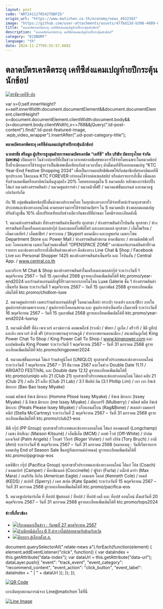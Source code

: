 ```yaml
---
layout: post
code: "ART2411270542TOBFZG"
origin_url: "https://www.matichon.co.th/economy/news_4922392"
image: "https://github.com/user-attachments/assets/477bd13d-b398-4089-8b97-ad9ce9afe419"
title: "ตลาดบัตรเครดิตระอุ เคทีซีส่งแคมเปญท้ายปีกระตุ้นนักช้อป"
description: "ตลาดบัตรเครดิตระอุ เคทีซีส่งแคมเปญท้ายปีกระตุ้นนักช้อป"
category: "ECONOMY"
language: "th"
date: 2024-11-27T05:55:57.668Z
---
```


# ตลาดบัตรเครดิตระอุ เคทีซีส่งแคมเปญท้ายปีกระตุ้นนักช้อป

[![](https://www.matichon.co.th/wp-content/uploads/2024/11/สรชัช-เคทีซี-ปก.jpg "สรชัช-เคทีซี-ปก")](https://www.matichon.co.th/wp-content/uploads/2024/11/สรชัช-เคทีซี-ปก.jpg)

var x=0;self.innerHeight?x=self.innerWidth:document.documentElement&&document.documentElement.clientHeight?x=document.documentElement.clientWidth:document.body&&(x=document.body.clientWidth),x<=768&&jQuery(".td-post-content").find(".td-post-featured-image, .wpb\_video\_wrapper").insertAfter(".ud-post-category-title");

**ตลาดบัตรเครดิตระอุ เคทีซีส่งแคมเปญท้ายปีกระตุ้นนักช้อป**

**นายสรชัช ศรีลมูล ผู้บริหารสูงสุดฝ่ายการตลาดบัตรเครดิต “เคทีซี” หรือ บริษัท บัตรกรุงไทย จำกัด (มหาชน)** เปิดเผยว่า ในช่วงปลายปีที่เป็นช่วงเวลาเทศกาลพิเศษของการใช้จ่ายโดยเฉพาะในหมวดช้อปปิ้งที่จะมียอดการใช้จ่ายสูงกว่าเป็นพิเศษเมื่อเทียบกับช่วงเวลาอื่นๆ ดังนั้นเคทีซีจึงออกแคมเปญ “KTC Year-End Festive Shopping 2024” เพื่อเป็นการมอบสิทธิพิเศษให้กับสมาชิกบัตรเครดิตเคทีซีทุกประเภท ใช้คะแนน KTC FOREVER เท่ายอดใช้จ่ายต่อเซลส์สลิป หรือต่อรายการสั่งซื้อ เพื่อแลกรับส่วนลดเพิ่มหรือเครดิตเงินคืนสูงสุดถึง 20% โดยครอบคลุมใน 5 หมวดหลัก หลักของการช้อปปิ้ง ได้แก่ หมวดห้างสรรพสินค้า / หมวดศูนย์การค้า / หมวดดิวตี้ฟรี / หมวดแฟชั่นแบรนด์ และหมวดซูเปอร์มาร์เก็ต

กับ 16 กลุ่มพันธมิตรช้อปปิ้งชั้นนำของประเทศไทย ในทุกช่องทางการใช้จ่ายทั้งหน้าร้านทุกสาขาทั่วประเทศและช่องทางออนไลน์ คาดยอดรวมการใช้จ่ายผ่านบัตรฯ ใน 5 หมวดหลัก ช่วงตลอดแคมเปญปรับตัวสูงขึ้น 10% เมื่อเปรียบเทียบกับช่วงเดียวกันของปีที่ผ่านมา โดยมีรายละเอียดดังนี้

1\. หมวดห้างสรรพสินค้า ที่ห้างสรรพสินค้าเซ็นทรัล ทุกสาขา / ห้างสรรพสินค้าโรบินสัน ทุกสาขา / ห้างสรรพสินค้าในเครือเดอะมอลล์กรุ๊ป (เดอะมอลล์ไลฟ์สโตร์ และเดอะมอลล์ ทุกสาขา / เอ็มโพเรียม / เอ็มควอเทียร์ / เอ็มสเฟียร์ / พารากอน / Skyport ดอนเมือง และบลูพอร์ต เฉพาะโซน Department Store และ Power Mall / ห้างสรรพสินค้าสยาม ทาคาชิมายะ / สยามดิสคัฟเวอรี่ และ ไอคอนสยาม เฉพาะในส่วนของพื้นที่ “OPENSPACE ZONE“ เคาน์เตอร์แบรนด์สินค้าที่ร่วมรายการ และช่องทางบริการสั่งซื้อสินค้าของห้างฯ คือช่องทาง Line Chat & Shop / Facebook Live และ Personal Shopper 1425 ของห้างสรรพสินค้าเซ็นทรัล และ โรบินสัน / Central App. / www.central.co.th

และบริการ M Chat & Shop ของห้างสรรพสินค้าในเครือเดอะมอลล์กรุ๊ป ระหว่างวันที่ 1 พฤศจิกายน 2567 – วันที่ 15 กุมภาพันธ์ 2568 ดูรายละเอียดเพิ่มเติมได้ที่ ktc.promo/year-end2024 และร้านค้าแบรนด์ลักชูรี่ที่ร่วมรายการภายในโซน Luxe Galerie ชั้น 1 ห้างสรรพสินค้าเซ็นทรัล ชิดลม ระหว่างวันที่ 1 พฤศจิกายน 2567 – วันที่ 15 กุมภาพันธ์ 2568 ดูรายละเอียดเพิ่มเติมได้ที่ ktc.promo/chidlom-luxe

2\. หมวดศูนย์การค้า เฉพาะร้านค้าแบรนด์ลักชูรี่ ในหมวดเสื้อผ้า กระเป๋า รองเท้า และนาฬิกา ภายในศูนย์การค้าสยามพารากอน / ศูนย์การค้าไอคอนสยาม และ ศูนย์การค้าเซ็นทรัล เอ็มบาสซี่ ระหว่างวันที่ 16 พฤศจิกายน 2567 – วันที่ 15 กุมภาพันธ์ 2568 ดูรายละเอียดเพิ่มเติมได้ที่ ktc.promo/year-end2024-luxruy

3\. หมวดดิวตี้ฟรี ที่คิง เพาเวอร์ ดาวน์ทาวน์ คอมเพล็กซ์ (รางน้ำ / พัทยา / ภูเก็ต / ศรีวารี / ซิตี บูทีก) และคิง เพาเวอร์ ดิวตี้ ฟรี (ท่าอากาศยานสุวรรณภูมิ / ท่าอากาศยานดอนเมือง / สนามบินภูเก็ต) King Power Chat To Shop / King Power Call To Shop / www.kingpower.com และแอปพลิเคชัน King Power ระหว่างวันที่ 1 พฤศจิกายน 2567 – วันที่ 31 มกราคม 2568 ดูรายละเอียดเพิ่มเติมได้ที่ ktc.promo/kingpower2024

4\. หมวดแฟชั่นแบรนด์ ได้แก่ ร้านค้ายูนิโคล่ (UNIQLO) ทุกสาขาทั่วประเทศและช่องทางออนไลน์ ระหว่างวันที่ 1 พฤศจิกายน 2567 – 31 ธันวาคม 2567 และในช่วง Double Date 11.11 / ARIGATO FESTIVAL และ Double date 12.12 ดูรายละเอียดเพิ่มเติมได้ที่ ktc.promo/uniqlo คลับ 21 (Club 21) ทุกสาขาทั่วประเทศและช่องทางออนไลน์ ได้แก่ คลับ 21 (Club 21) / คลับ 21 แล็บ (Club 21 Lab) / 3.1 ฟิลลิป ลิม (3.1 Phillip Lim) / เบา เบา อิซเซ่ มิยะเกะ (Bao Bao Issey Miyake)

ออมม์ พลิซเซ่ อิซเซ มิยาเกะ (Homme Plissé Issey Miyake) / อิซเซ มิยาเกะ (Issey Miyake) / มี อิซเซ มิยาเกะ (me Issey Miyake) / มัลเบอร์รี (Mulberry) / พลีตส์ พลีส อิซเซ่ มิยะเกะ (Pleats Please Issey Miyake) / แร็กแอนด์โบน (Rag&Bone) / สเตลล่า แมคคาร์ทนีย์ (Stella McCartney) ระหว่างวันที่ 2 พฤศจิกายน 2567 – วันที่ 31 มกราคม 2568 ดูรายละเอียดเพิ่มเติมได้ที่ ktc.promo/club21-eos

พีพี กรุ๊ป (PP Group) ทุกสาขาทั่วประเทศและช่องทางออนไลน์ ได้แก่ ลองฌอมป์ (Longchamp) / เมซง คิทสึเนะ (Maison Kitsuné) / เอ็มซีเอ็ม (MCM) / ออฟ-ไวท์ (Off-White) / ปาล์ม แองเจิลส์ (Palm Angels) / โรเฌร์ วิวีเยร์ (Roger Vivier) / ทอรี เบิร์ช (Tory Bruch) / อามี (Ami) ระหว่างวันที่ 6 พฤศจิกายน 2567 – วันที่ 31 มกราคม 2568 (หมายเหตุ : วันที่เริ่มรายการแคมเปญ End of Season Sale ขึ้นอยู่กับแบรนด์กำหนด) ดูรายละเอียดเพิ่มเติมได้ที่ ktc.promo/ppgroup-eos

แพซิฟิกา กรุ๊ป (Pacifica Group) ทุกสาขาทั่วประเทศและช่องทางออนไลน์ ได้แก่ โค้ช (Coach) / แคมเปอร์ (Camper) / ค็อกชิแนลล์ (Coccinelle) / ฟูร์ล่า (Furla) / แม็กซ์ มาร่า (Max Mara) / อเมริกัน อีเกิล (American Eagle) / เคนเนท โคลล์ (Kenneth Cole) / เคดส์ (KEDS) / สเปอรี (Sperry) / เคท สเปด (Kate Spade) ระหว่างวันที่ 15 พฤศจิกายน 2567 – วันที่ 31 มกราคม 2568 ดูรายละเอียดเพิ่มเติมได้ที่ ktc.promo/pacifica-eos

5\. หมวดซูเปอร์มาร์เก็ต ที่ ท็อปส์ ฟู้ดฮอลล์ / ท็อปส์ / ท็อปส์ เดลี่ และ ท็อปส์ ออนไลน์ ตั้งแต่วันที่ 20 พฤศจิกายน 2567 – วันที่ 31 มกราคม 2568 ดูรายละเอียดเพิ่มเติมได้ที่ ktc.promo/tops2024

#### ข่าวที่เกี่ยวข้อง

*   [![](https://www.matichon.co.th/wp-content/uploads/2024/11/11-230.jpg)เรียงคนมาเป็นข่าว : วันพุธที่ 27 พฤศจิกายน 2567](https://www.matichon.co.th/politics/%e0%b9%80%e0%b8%a3%e0%b8%b5%e0%b8%a2%e0%b8%87%e0%b8%84%e0%b8%99-%e0%b8%a0%e0%b8%b2%e0%b8%9e%e0%b8%82%e0%b9%88%e0%b8%b2%e0%b8%a7%e0%b8%aa%e0%b8%b1%e0%b8%87%e0%b8%84%e0%b8%a1/news_4921866)
*   [![](https://www.matichon.co.th/wp-content/uploads/2024/11/176217_03.jpg)ผัวเมียหนีฉ้อโกง 6 ปี ตำรวจไม่ปล่อยตามจับข้ามจังหวัด](https://www.matichon.co.th/local/crime/news_4922445)
*   [![](https://www.matichon.co.th/wp-content/uploads/2024/11/022711-2.jpg)ศึกอบจ.สู่เลือกตั้งส.ส.](https://www.matichon.co.th/article/thinkstation-12/news_4921505)

document.querySelectorAll(".relate-news a").forEach(function(element) { element.addEventListener("click", function() { var dataIndex = this.getAttribute("data-index"); var dataUrl = this.getAttribute("data-url"); dataLayer.push({ "event": "track\_event", "event\_category": "recommend\_content", "event\_action": "click\_button", "event\_label": dataIndex + " | " + dataUrl }); }); });

[![QR Code](https://www.matichon.co.th/wp-content/uploads/2023/07/wob1371z.jpg)](https://lin.ee/ht0nDxX)

เกาะติดทุกสถานการณ์จาก Line@matichon ได้ที่นี่

[![Line Image](https://www.matichon.co.th/wp-content/uploads/2023/07/th.png)](https://lin.ee/ht0nDxX)